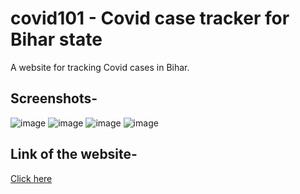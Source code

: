 # covid101 - Covid case tracker for Bihar state
A website for tracking Covid cases in Bihar.

## Screenshots- 
![image](https://user-images.githubusercontent.com/56580438/117561581-acd2d700-b0b5-11eb-8891-dd04426a7aaa.png)
![image](https://user-images.githubusercontent.com/56580438/117561586-b3614e80-b0b5-11eb-8b0b-2317a321c4bd.png)
![image](https://user-images.githubusercontent.com/56580438/117561616-e3a8ed00-b0b5-11eb-8d71-4676eca3e5f3.png)
![image](https://user-images.githubusercontent.com/56580438/117561619-e99ece00-b0b5-11eb-850e-6b21c0833a65.png)


## Link of the website-
<a href="http://covid101-bihar.herokuapp.com/">Click here</a>
